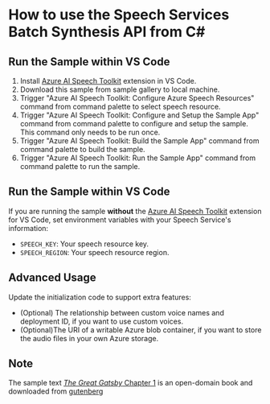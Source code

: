 # How to use the Speech Services Batch Synthesis API from C#

## Run the Sample within VS Code
1. Install [Azure AI Speech Toolkit](https://marketplace.visualstudio.com/items?itemName=ms-azureaispeech.azure-ai-speech-toolkit) extension in VS Code.
2. Download this sample from sample gallery to local machine.
3. Trigger "Azure AI Speech Toolkit: Configure Azure Speech Resources" command from command palette to select speech resource.
4. Trigger "Azure AI Speech Toolkit: Configure and Setup the Sample App" command from command palette to configure and setup the sample. This command only needs to be run once.
5. Trigger "Azure AI Speech Toolkit: Build the Sample App" command from command palette to build the sample.
6. Trigger "Azure AI Speech Toolkit: Run the Sample App" command from command palette to run the sample.

## Run the Sample within VS Code
If you are running the sample **without** the [Azure AI Speech Toolkit](https://marketplace.visualstudio.com/items?itemName=ms-azureaispeech.azure-ai-speech-toolkit) extension for VS Code, set environment variables with your Speech Service's information:
* `SPEECH_KEY`: Your speech resource key.
* `SPEECH_REGION`: Your speech resource region.

## Advanced Usage

Update the initialization code to support extra features:
* (Optional) The relationship between custom voice names and deployment ID, if you want to use custom voices.
* (Optional)The URI of a writable Azure blob container, if you want to store the audio files in your own Azure storage.


## Note

The sample text [*The Great Gatsby* Chapter 1](./Gatsby-chapter1.txt) is an open-domain book and downloaded from [gutenberg](https://www.gutenberg.org/ebooks/64317)